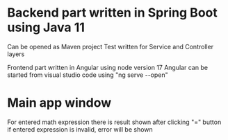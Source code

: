 # Backend part written in Spring Boot using Java 11
Can be opened as Maven project
Test written for Service and Controller layers

Frontend part written in Angular using node version 17
Angular can be started from visual studio code using "ng serve --open"


# Main app window
For entered math expression there is result shown after clicking "=" button
if entered expression is invalid, error will be shown

